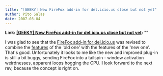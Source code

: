 ```yaml
---
title: "[GEEKY] New FireFox add-in for del.icio.us close but not yet"
author: Pito Salas
date: 2007-03-04
---
```


**Link: [[GEEKY] New FireFox add-in for del.icio.us close but not yet](None):** ""



I was glad to see that the [FireFox add-in for
del.icio.us](<https://addons.mozilla.org/firefox/3615/>) was revised to
combine the [features](<https://addons.mozilla.org/firefox/3615/history/>) of
the 'old one' with the features of the 'new one'. That's good. Unfortunately
it looks to me like the new and improved plug-in is still a bit buggy, sending
FireFox into a tailspin - window activation weirdnesses, apparent loops
hogging the CPU. I look forward to the next rev, because the concept is right
on.


